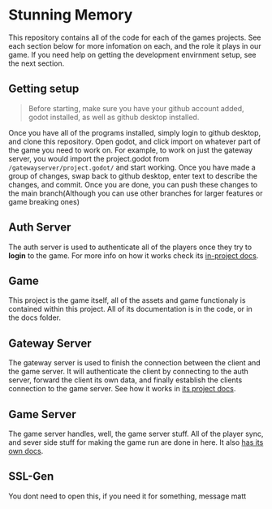 # Stunning Memory
This repository contains all of the code for each of the games projects. See each section below for more infomation on each, and the role it plays in our game. If you need help on getting the development envirnment setup, see the next section.

## Getting setup
> Before starting, make sure you have your github account added, godot installed, as well as github desktop installed.

Once you have all of the programs installed, simply login to github desktop, and clone this repository. Open godot, and click import on whatever part of the game you need to work on. For example, to work on just the gateway server, you would import the project.godot from `/gatewayserver/project.godot/` and start working. Once you have made a group of changes, swap back to github desktop, enter text to describe the changes, and commit. Once you are done, you can push these changes to the main branch(Although you can use other branches for larger features or game breaking ones)

## Auth Server
The auth server is used to authenticate all of the players once they try to **login** to the game. For more info on how it works check its [in-project docs](https://github.com/mattparksjr/stunning-memory/blob/main/authserver/README.md).

## Game
This project is the game itself, all of the assets and game functionaly is contained within this project. All of its documentation is in the code, or in the docs folder.

## Gateway Server
The gateway server is used to finish the connection between the client and the game server. It will authenticate the client by connecting to the auth server, forward the client its own data, and finally establish the clients connection to the game server. See how it works in [its project docs](https://github.com/mattparksjr/stunning-memory/tree/main/gatewayserver/README.md).

## Game Server
The game server handles, well, the game server stuff. All of the player sync, and sever side stuff for making the game run are done in here. It also [has its own docs](https://github.com/mattparksjr/stunning-memory/tree/main/server/README.md). 

## SSL-Gen
You dont need to open this, if you need it for something, message matt